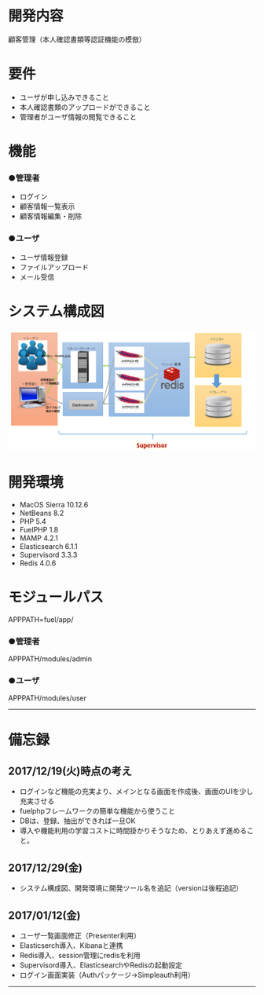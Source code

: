 # 開発内容
顧客管理（本人確認書類等認証機能の模倣）

# 要件
- ユーザが申し込みできること
- 本人確認書類のアップロードができること
- 管理者がユーザ情報の閲覧できること

# 機能
### ●管理者
- ログイン
- 顧客情報一覧表示
- 顧客情報編集・削除

### ●ユーザ
- ユーザ情報登録
- ファイルアップロード
- メール受信

# システム構成図
![システム構成図](https://github.com/tomdog3/sample/blob/master/tomdoc3.png)

# 開発環境
- MacOS Sierra 10.12.6
- NetBeans 8.2
- PHP 5.4
- FuelPHP 1.8
- MAMP 4.2.1
- Elasticsearch 6.1.1
- Supervisord 3.3.3
- Redis 4.0.6

# モジュールパス
APPPATH=fuel/app/

### ●管理者
APPPATH/modules/admin

### ●ユーザ
APPPATH/modules/user

---

# 備忘録
## 2017/12/19(火)時点の考え
- ログインなど機能の充実より、メインとなる画面を作成後、画面のUIを少し充実させる
- fuelphpフレームワークの簡単な機能から使うこと
- DBは、登録、抽出ができれば一旦OK
- 導入や機能利用の学習コストに時間掛かりそうなため、とりあえず進めること。

## 2017/12/29(金)
- システム構成図、開発環境に開発ツール名を追記（versionは後程追記）

## 2017/01/12(金)
- ユーザ一覧画面修正（Presenter利用）
- Elasticserch導入、Kibanaと連携
- Redis導入、session管理にredisを利用
- Supervisord導入、ElasticsearchやRedisの起動設定
- ログイン画面実装（Authパッケージ->Simpleauth利用）

---

